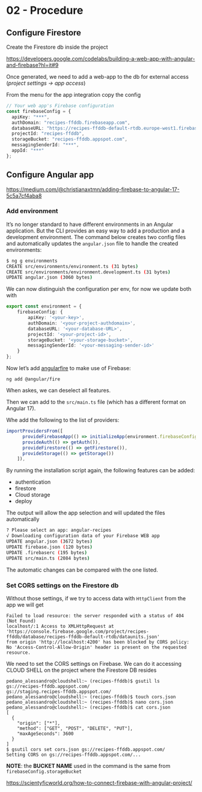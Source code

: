# 02 - Procedure

## Configure Firestore

Create the Firestore db inside the project 

https://developers.google.com/codelabs/building-a-web-app-with-angular-and-firebase?hl=it#9

Once generated, we need to add a web-app to the db for external access (_project settings -> app access_)

From the menu for the app integration copy the config

```typescript
// Your web app's Firebase configuration
const firebaseConfig = {
  apiKey: "***",
  authDomain: "recipes-ffddb.firebaseapp.com",
  databaseURL: "https://recipes-ffddb-default-rtdb.europe-west1.firebasedatabase.app",
  projectId: "recipes-ffddb",
  storageBucket: "recipes-ffddb.appspot.com",
  messagingSenderId: "***",
  appId: "***"
};
```

## Configure Angular app

https://medium.com/@christianaxtmn/adding-firebase-to-angular-17-5c5a7cf4aba8

### Add environment
It’s no longer standard to have different environments in an Angular application. 
But the CLI provides an easy way to add a production and a development environment. 
The command below creates two config files and automatically updates the `angular.json` file to handle the created environments:

```bash
$ ng g environments
CREATE src/environments/environment.ts (31 bytes)
CREATE src/environments/environment.development.ts (31 bytes)
UPDATE angular.json (3060 bytes)
```
We can now distinguish the configuration per env, for now we update both with 

```typescript
export const environment = {
    firebaseConfig: {
        apiKey: '<your-key>',
        authDomain: '<your-project-authdomain>',
        databaseURL: '<your-database-URL>',
        projectId: '<your-project-id>',
        storageBucket: '<your-storage-bucket>',
        messagingSenderId: '<your-messaging-sender-id>'
    }
};
```
Now let’s add [angularfire](https://github.com/angular/angularfire) to make use of Firebase:

`ng add @angular/fire`

When askes, we can deselect all features. 

Then we can add to the ``src/main.ts`` file (which has a different format on Angular 17).

Whe add the following to the list of providers:

```typescript
importProvidersFrom([
      provideFirebaseApp(() => initializeApp(environment.firebaseConfig)),
      provideAuth(() => getAuth()),
      provideFirestore(() => getFirestore()),
      provideStorage(() => getStorage())
    ]),
```
By running the installation script again, the following features can be added:

* authentication
* firestore
* Cloud storage
* deploy

The output will allow the app selection and will updated the files automatically



```bash
? Please select an app: angular-recipes
√ Downloading configuration data of your Firebase WEB app
UPDATE angular.json (3672 bytes)
UPDATE firebase.json (120 bytes)
UPDATE .firebaserc (195 bytes)
UPDATE src/main.ts (2084 bytes)
```

The automatic changes can be compared with the one listed.

### Set CORS settings on the Firestore db

Without those settings, if we try to access data with `HttpClient` from the app we will 
get 

```shell
Failed to load resource: the server responded with a status of 404 (Not Found)
localhost/:1 Access to XMLHttpRequest at 'https://console.firebase.google.com/project/recipes-ffddb/database/recipes-ffddb-default-rtdb/dataunits.json' 
from origin 'http://localhost:4200' has been blocked by CORS policy: No 'Access-Control-Allow-Origin' header is present on the requested resource.
```

We need to set the CORS settings on Firebase. We can do it accessing CLOUD SHELL on the project where
the Firestore DB resides

```shell
pedano_alessandro@cloudshell:~ (recipes-ffddb)$ gsutil ls
gs://recipes-ffddb.appspot.com/
gs://staging.recipes-ffddb.appspot.com/
pedano_alessandro@cloudshell:~ (recipes-ffddb)$ touch cors.json
pedano_alessandro@cloudshell:~ (recipes-ffddb)$ nano cors.json
pedano_alessandro@cloudshell:~ (recipes-ffddb)$ cat cors.json
[
  {
    "origin": ["*"],
    "method": ["GET", "POST", "DELETE", "PUT"],
    "maxAgeSeconds": 3600
  }
]
$ gsutil cors set cors.json gs://recipes-ffddb.appspot.com/
Setting CORS on gs://recipes-ffddb.appspot.com/...
```
**NOTE**: the **BUCKET NAME** used in the command is the same from ``firebaseConfig.storageBucket``


https://scientyficworld.org/how-to-connect-firebase-with-angular-project/